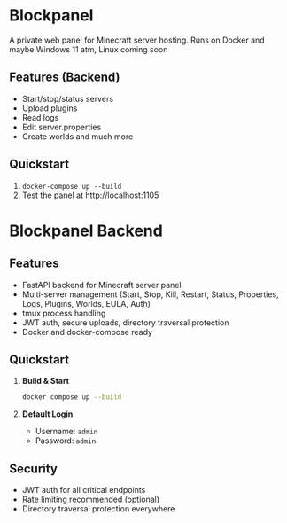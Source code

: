 
# Blockpanel

A private web panel for Minecraft server hosting. Runs on Docker and maybe Windows 11 atm, Linux coming soon

## Features (Backend)
- Start/stop/status servers
- Upload plugins
- Read logs
- Edit server.properties
- Create worlds and much more

## Quickstart
1. `docker-compose up --build`
2. Test the panel at http://localhost:1105

# Blockpanel Backend

## Features
- FastAPI backend for Minecraft server panel
- Multi-server management (Start, Stop, Kill, Restart, Status, Properties, Logs, Plugins, Worlds, EULA, Auth)
- tmux process handling
- JWT auth, secure uploads, directory traversal protection
- Docker and docker-compose ready

## Quickstart

1. **Build & Start**
   ```sh
   docker compose up --build
   ```

2. **Default Login**
   - Username: `admin`
   - Password: `admin`

## Security
- JWT auth for all critical endpoints
- Rate limiting recommended (optional)
- Directory traversal protection everywhere

